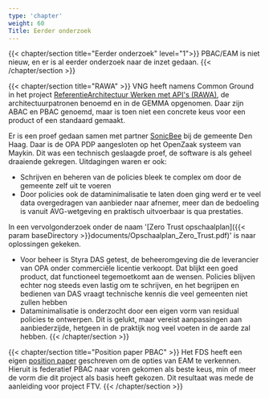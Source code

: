 ```yaml
---
type: 'chapter'
weight: 60
Title: Eerder onderzoek
---
```

{{< chapter/section title="Eerder onderzoek" level="1">}}
PBAC/EAM is niet nieuw, en er is al eerder onderzoek naar de inzet gedaan.
{{< /chapter/section >}}

{{< chapter/section title="RAWA" >}}
VNG heeft namens Common Ground in het project [ReferentieArchitectuur Werken met API's (RAWA)](https://vng-realisatie.github.io/RAWA/), de architectuurpatronen benoemd en in de GEMMA opgenomen.
Daar zijn ABAC en PBAC genoemd, maar is toen niet een concrete keus voor een product of een standaard gemaakt.

Er is een proef gedaan samen met partner [SonicBee](https://www.sonicbee.eu/zero-trust-architecture-for-common-ground/) bij de gemeente Den Haag.
Daar is de OPA PDP aangesloten op het OpenZaak systeem van Maykin.
Dit was een technisch geslaagde proef, de software is als geheel draaiende gekregen. Uitdagingen waren er ook:
- Schrijven en beheren van de policies bleek te complex om door de gemeente zelf uit te voeren
- Door policies ook de dataminimalisatie te laten doen ging werd er te veel data overgedragen van aanbieder naar afnemer,
  meer dan de bedoeling is vanuit AVG-wetgeving en praktisch uitvoerbaar is qua prestaties.

In een vervolgonderzoek onder de naam '[Zero Trust opschaalplan]({{< param baseDirectory >}}documents/Opschaalplan_Zero_Trust.pdf)' is naar oplossingen gekeken.

- Voor beheer is Styra DAS getest, de beheeromgeving die de leverancier van OPA onder commerciële licentie verkoopt.
  Dat blijkt een goed product, dat functioneel tegemoetkomt aan de wensen. Policies blijven echter nog steeds even
  lastig om te schrijven, en het begrijpen en bedienen van DAS vraagt technische kennis die veel gemeenten niet zullen hebben
- Dataminimalisatie is onderzocht door een eigen vorm van residual policies te ontwerpen. Dit is gelukt, maar vereist aanpassingen
  aan aanbiederzijde, hetgeen in de praktijk nog veel voeten in de aarde zal hebben.
{{< /chapter/section >}}

{{< chapter/section title="Position paper PBAC" >}}
Het FDS heeft een eigen [position paper](https://federatief.datastelsel.nl/kennisbank/pbac/) geschreven om de opties van EAM te verkennen.
Hieruit is federatief PBAC naar voren gekomen als beste keus, min of meer de vorm die dit project als basis heeft gekozen.
Dit resultaat was mede de aanleiding voor project FTV.
{{< /chapter/section >}}
